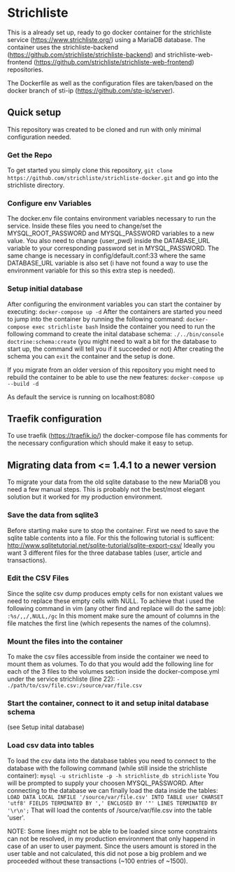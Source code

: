 # Strichliste

This is a already set up, ready to go docker container for the strichliste service (https://www.strichliste.org/) using a MariaDB database.
The container uses the strichliste-backend (https://github.com/strichliste/strichliste-backend) and strichliste-web-frontend (https://github.com/strichliste/strichliste-web-frontend) repositories.

The Dockerfile as well as the configuration files are taken/based on the docker branch of sti-ip (https://github.com/stp-ip/server).

## Quick setup

This repository was created to be cloned and run with only minimal configuration needed.

### Get the Repo
To get started you simply clone this repository,
```git clone https://github.com/strichliste/strichliste-docker.git```
and go into the strichliste directory.

### Configure env Variables
The docker.env file contains environment variables necessary to run the service. Inside these files you need to change/set the MYSQL_ROOT_PASSWORD and MYSQL_PASSWORD variables to a new value.
You also need to change {user_pwd} inside the DATABASE_URL variable to your corresponding password set in MYSQL_PASSWORD.
The same change is necessary in config/default.conf:33 where the same DATABASE_URL variable is also set (i have not found a way to use the environment variable for this so this extra step is needed).

### Setup initial database
After configuring the environment variables you can start the container by executing:
```docker-compose up -d```
After the containers are started you need to jump into the container by running the following command:
```docker-compose exec strichliste bash```
Inside the container you need to run the following command to create the inital database schema:
```./../bin/console doctrine:schema:create```
(you might need to wait a bit for the database to start up, the command will tell you if it succeeded or not)
After creating the schema you can ```exit``` the container and the setup is done.

If you migrate from an older version of this repository you might need to rebuild the container to be able to use the new features:
```docker-compose up --build -d```

As default the service is running on localhost:8080

## Traefik configuration
To use traefik (https://traefik.io/) the docker-compose file has comments for the necessary configuration which should make it easy to setup.

## Migrating data from <= 1.4.1 to a newer version
To migrate your data from the old sqlite database to the new MariaDB you need a few manual steps. This is probably not the best/most elegant solution but it worked for my production environment.

### Save the data from sqlite3
Before starting make sure to stop the container.
First we need to save the sqlite table contents into a file. For this the following tutorial is sufficent: http://www.sqlitetutorial.net/sqlite-tutorial/sqlite-export-csv/
Ideally you want 3 different files for the three database tables (user, article and transactions).

### Edit the CSV Files
Since the sqlite csv dump produces empty cells for non existant values we need to replace these empty cells with NULL. To achieve that i used the following command in vim (any other find and replace will do the same job):
```:%s/,,/,NULL,/gc```
In this moment make sure the amount of columns in the file matches the first line (which repesents the names of the columns).

### Mount the files into the container
To make the csv files accessible from inside the container we need to mount them as volumes.
To do that you would add the following line for each of the 3 files to the volumes section inside the docker-compose.yml under the service strichliste (line 22):
```- ./path/to/csv/file.csv:/source/var/file.csv```

### Start the container, connect to it and setup inital database schema
(see Setup inital database)

### Load csv data into tables
To load the csv data into the database tables you need to connect to the database with the following command (while still inside the strichliste container):
```mysql -u strichliste -p -h strichliste_db strichliste```
You will be prompted to supply your choosen MYSQL_PASSWORD.
After connecting to the database we can finally load the data inside the tables:
```LOAD DATA LOCAL INFILE '/source/var/file.csv' INTO TABLE user CHARSET 'utf8' FIELDS TERMINATED BY ',' ENCLOSED BY '"' LINES TERMINATED BY '\r\n';```
That will load the contents of /source/var/file.csv into the table 'user'.

NOTE: Some lines might not be able to be loaded since some constraints can not be resolved, in my production environment that only happend in case of an user to user payment. Since the users amount is stored in the user table and not calculated, this did not pose a big problem and we proceeded without these transactions (~100 entries of ~1500).
